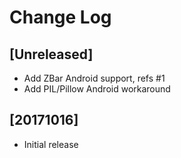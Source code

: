 # Change Log

## [Unreleased]

  - Add ZBar Android support, refs #1
  - Add PIL/Pillow Android workaround

## [20171016]

  - Initial release
